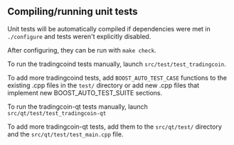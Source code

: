 Compiling/running unit tests
------------------------------------

Unit tests will be automatically compiled if dependencies were met in `./configure`
and tests weren't explicitly disabled.

After configuring, they can be run with `make check`.

To run the tradingcoind tests manually, launch `src/test/test_tradingcoin`.

To add more tradingcoind tests, add `BOOST_AUTO_TEST_CASE` functions to the existing
.cpp files in the `test/` directory or add new .cpp files that
implement new BOOST_AUTO_TEST_SUITE sections.

To run the tradingcoin-qt tests manually, launch `src/qt/test/test_tradingcoin-qt`

To add more tradingcoin-qt tests, add them to the `src/qt/test/` directory and
the `src/qt/test/test_main.cpp` file.
